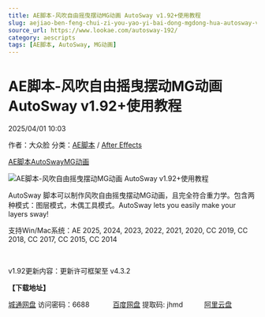 ```yaml
---
title: AE脚本-风吹自由摇曳摆动MG动画 AutoSway v1.92+使用教程
slug: aejiao-ben-feng-chui-zi-you-yao-yi-bai-dong-mgdong-hua-autosway-v1-92-shi-yong-jiao-cheng
source_url: https://www.lookae.com/autosway-192/
category: aescripts
tags: [AE脚本, AutoSway, MG动画]
---
```

# AE脚本-风吹自由摇曳摆动MG动画 AutoSway v1.92+使用教程

2025/04/01 10:03

作者：大众脸
分类：[AE脚本](https://www.lookae.com/after-effects/aescripts/) / [After Effects](https://www.lookae.com/after-effects/)

[AE脚本](https://www.lookae.com/tag/ae%e8%84%9a%e6%9c%ac/)[AutoSway](https://www.lookae.com/tag/autosway/)[MG动画](https://www.lookae.com/tag/mg%e5%8a%a8%e7%94%bb/)

![AE脚本-风吹自由摇曳摆动MG动画 AutoSway v1.92+使用教程](https://www.lookae.com/wp-content/uploads/2019/05/AutoSway.jpg "AE脚本-风吹自由摇曳摆动MG动画 AutoSway v1.92+使用教程-LookAE.com")

AutoSway 脚本可以制作风吹自由摇曳摆动MG动画，且完全符合重力学。包含两种模式：图层模式，木偶工具模式。AutoSway lets you easily make your layers sway!

支持Win/Mac系统：AE 2025, 2024, 2023, 2022, 2021, 2020, CC 2019, CC 2018, CC 2017, CC 2015, CC 2014

[﻿](http://cloud.video.taobao.com/play/u/null/p/1/e/6/t/1/513894720836.mp4)

v1.92更新内容：更新许可框架至 v4.3.2

**【下载地址】**

[城通网盘](https://url70.ctfile.com/f/2827370-1488364213-fd0bb9?p=4431) 访问密码：6688            [百度网盘](https://pan.baidu.com/s/19KKlHZJMW6JahZI5aPlG0g?pwd=jhmd) 提取码: jhmd           [阿里云盘](https://www.alipan.com/s/yWcH9sc41Y8)
